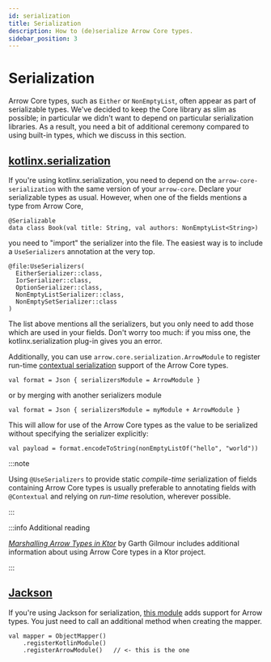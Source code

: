```yaml
---
id: serialization
title: Serialization
description: How to (de)serialize Arrow Core types.
sidebar_position: 3
---
```


# Serialization

Arrow Core types, such as `Either` or `NonEmptyList`, often appear as part
of serializable types. We've decided to keep the Core library as slim as
possible; in particular we didn't want to depend on particular serialization
libraries. As a result, you need a bit of additional ceremony compared to
using built-in types, which we discuss in this section.

## [kotlinx.serialization](https://github.com/Kotlin/kotlinx.serialization)

If you're using kotlinx.serialization, you need to depend on the
`arrow-core-serialization` with the same version of your `arrow-core`.
Declare your serializable types as usual. However, when one of the fields
mentions a type from Arrow Core,

```
@Serializable
data class Book(val title: String, val authors: NonEmptyList<String>)
```

you need to "import" the serializer into the file. The easiest way is to
include a `UseSerializers` annotation at the very top.

```
@file:UseSerializers(
  EitherSerializer::class,
  IorSerializer::class,
  OptionSerializer::class,
  NonEmptyListSerializer::class,
  NonEmptySetSerializer::class
)
```

The list above mentions all the serializers, but you only need to add those
which are used in your fields. Don't worry too much: if you miss one, the
kotlinx.serialization plug-in gives you an error.

Additionally, you can use `arrow.core.serialization.ArrowModule` to register run-time [contextual serialization](https://github.com/Kotlin/kotlinx.serialization/blob/master/docs/serializers.md#contextual-serialization) support of the Arrow Core types. 

```
val format = Json { serializersModule = ArrowModule }
```

or by merging with another serializers module

```
val format = Json { serializersModule = myModule + ArrowModule }
```

This will allow for use of the Arrow Core types as the value to be serialized without specifying the serializer explicitly:

```
val payload = format.encodeToString(nonEmptyListOf("hello", "world"))
```

:::note

Using `@UseSerializers` to provide static _compile-time_ serialization of fields containing Arrow Core types is usually preferable to annotating fields with `@Contextual` and relying on _run-time_ resolution, wherever possible.

:::

:::info Additional reading

[_Marshalling Arrow Types in Ktor_](https://garthgilmour.medium.com/marshalling-arrow-types-in-ktor-bc471aa3650)
by Garth Gilmour includes additional information about using Arrow Core types
in a Ktor project.

:::

## [Jackson](https://github.com/FasterXML/jackson)

If you're using Jackson for serialization, [this module](https://github.com/arrow-kt/arrow-integrations#jackson-module)
adds support for Arrow types. You just need to call an additional method when
creating the mapper.

```
val mapper = ObjectMapper()
    .registerKotlinModule()
    .registerArrowModule()   // <- this is the one
```
